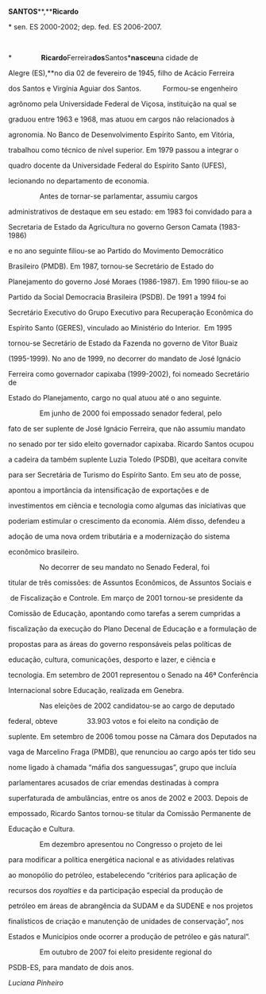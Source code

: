 **SANTOS****,****Ricardo**



\* sen. ES 2000-2002; dep. fed. ES 2006-2007.



 



*               **Ricardo**Ferreira**dos**Santos***nasceu**na cidade de

Alegre (ES),**no dia 02 de fevereiro de 1945, filho de Acácio Ferreira

dos Santos e Virgínia Aguiar dos Santos.           Formou-se engenheiro

agrônomo pela Universidade Federal de Viçosa, instituição na qual se

graduou entre 1963 e 1968, mas atuou em cargos não relacionados à

agronomia. No Banco de Desenvolvimento Espírito Santo, em Vitória,

trabalhou como técnico de nível superior. Em 1979 passou a integrar o

quadro docente da Universidade Federal do Espírito Santo (UFES),

lecionando no departamento de economia.



                Antes de tornar-se parlamentar, assumiu cargos

administrativos de destaque em seu estado: em 1983 foi convidado para a

Secretaria de Estado da Agricultura no governo Gerson Camata (1983-1986)

e no ano seguinte filiou-se ao Partido do Movimento Democrático

Brasileiro (PMDB). Em 1987, tornou-se Secretário de Estado do

Planejamento do governo José Moraes (1986-1987). Em 1990 filiou-se ao

Partido da Social Democracia Brasileira (PSDB). De 1991 a 1994 foi

Secretário Executivo do Grupo Executivo para Recuperação Econômica do

Espírito Santo (GERES), vinculado ao Ministério do Interior.  Em 1995

tornou-se Secretário de Estado da Fazenda no governo de Vitor Buaiz

(1995-1999). No ano de 1999, no decorrer do mandato de José Ignácio

Ferreira como governador capixaba (1999-2002), foi nomeado Secretário de

Estado do Planejamento, cargo no qual atuou até o ano seguinte.



                Em junho de 2000 foi empossado senador federal, pelo

fato de ser suplente de José Ignácio Ferreira, que não assumiu mandato

no senado por ter sido eleito governador capixaba. Ricardo Santos ocupou

a cadeira da também suplente Luzia Toledo (PSDB), que aceitara convite

para ser Secretária de Turismo do Espírito Santo. Em seu ato de posse,

apontou a importância da intensificação de exportações e de

investimentos em ciência e tecnologia como algumas das iniciativas que

poderiam estimular o crescimento da economia. Além disso, defendeu a

adoção de uma nova ordem tributária e a modernização do sistema

econômico brasileiro.



                No decorrer de seu mandato no Senado Federal, foi

titular de três comissões: de Assuntos Econômicos, de Assuntos Sociais e

 de Fiscalização e Controle. Em março de 2001 tornou-se presidente da

Comissão de Educação, apontando como tarefas a serem cumpridas a

fiscalização da execução do Plano Decenal de Educação e a formulação de

propostas para as áreas do governo responsáveis pelas políticas de

educação, cultura, comunicações, desporto e lazer, e ciência e

tecnologia. Em setembro de 2001 representou o Senado na 46ª Conferência

Internacional sobre Educação, realizada em Genebra.



                Nas eleições de 2002 candidatou-se ao cargo de deputado

federal, obteve               33.903 votos e foi eleito na condição de

suplente. Em setembro de 2006 tomou posse na Câmara dos Deputados na

vaga de Marcelino Fraga (PMDB), que renunciou ao cargo após ter tido seu

nome ligado à chamada “máfia dos sanguessugas”, grupo que incluía

parlamentares acusados de criar emendas destinadas à compra

superfaturada de ambulâncias, entre os anos de 2002 e 2003. Depois de

empossado, Ricardo Santos tornou-se titular da Comissão Permanente de

Educação e Cultura.



                Em dezembro apresentou no Congresso o projeto de lei

para modificar a política energética nacional e as atividades relativas

ao monopólio do petróleo, estabelecendo “critérios para aplicação de

recursos dos *royalties* e da participação especial da produção de

petróleo em áreas de abrangência da SUDAM e da SUDENE e nos projetos

finalísticos de criação e manutenção de unidades de conservação”, nos

Estados e Municípios onde ocorrer a produção de petróleo e gás natural”.



                Em outubro de 2007 foi eleito presidente regional do

PSDB-ES, para mandato de dois anos.



*Luciana Pinheiro*



 



